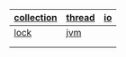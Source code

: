 | [collection](./collection/README.md) | [thread](./thread/README.md) | [io](./io/README.md) |
| ------------------------------------ | ---------------------------- | -------------------- |
| [lock](./lock/README.md)             | [jvm](./jvm/README.md)       |                      |
|                                      |                              |                      |
|                                      |                              |                      |

## 